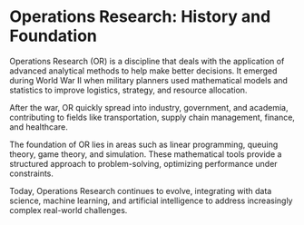# Operations Research: History and Foundation

<!-- image: images/OR_history.jpg -->

Operations Research (OR) is a discipline that deals with the application of advanced analytical methods to help make better decisions. It emerged during World War II when military planners used mathematical models and statistics to improve logistics, strategy, and resource allocation.

After the war, OR quickly spread into industry, government, and academia, contributing to fields like transportation, supply chain management, finance, and healthcare.

The foundation of OR lies in areas such as linear programming, queuing theory, game theory, and simulation. These mathematical tools provide a structured approach to problem-solving, optimizing performance under constraints.

Today, Operations Research continues to evolve, integrating with data science, machine learning, and artificial intelligence to address increasingly complex real-world challenges.
